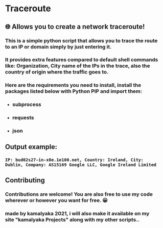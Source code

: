 # Traceroute
## 🌐 Allows you to create a network traceroute!

### This is a simple python script that allows you to trace the route to an IP or domain simply by just entering it.
### It provides extra features compared to default shell commands like: Organization, City name of the IPs in the trace, also the country of origin where the traffic goes to.

### Here are the requirements you need to install, install the packages listed below with Python PIP and import them:
- ### subprocess
- ### requests
- ### json

## Output example:
### ``` IP: bud02s27-in-x0e.1e100.net, Country: Ireland, City: Dublin, Company: AS15169 Google LLC, Google Ireland Limited ```

## Contributing
### Contributions are welcome! You are also free to use my code wherever or however you want for free. 😀

 ### made by kamalyaka 2021, i will also make it available on my site "kamalyaka Projects" along with my other scripts..
